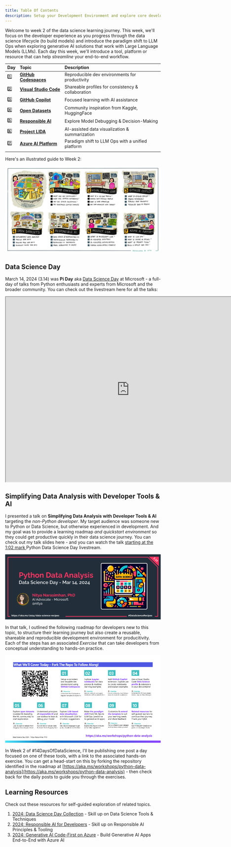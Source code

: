 ```yaml
---
title: Table Of Contents
description: Setup your Development Environment and explore core developer tools to streamline your end-to-end MLOps workflow
---
```


Welcome to week 2 of the data science learning journey. This week, we'll focus on the developer experience as you progress through the data science lifecycle (to build models) and introduce the paradigm shift to LLM Ops when exploring generative AI solutions that work with Large Language Models (LLMs). Each day this week, we'll introduce a tool, platform or resource that can help _streamline_ your end-to-end workflow.

| Day | Topic | Description |
|:---|:---|:---|
| 1️⃣ | [**GitHub Codespaces**](1-codespaces/) | Reproducible dev environments for productivity |
| 2️⃣ | [**Visual Studio Code**](2-vscode/) | Shareable profiles for consistency & collaboration |
| 3️⃣ | [**GitHub Copilot**](3-github-copilot/) | Focused learning with AI assistance |
| 4️⃣ | [**Open Datasets**](4-open-datasets/) | Community inspiration from Kaggle, HuggingFace |
| 5️⃣ | [**Responsible AI**](5-responsible-ai/) | Explore Model Debugging & Decision-Making |
| 6️⃣ | [**Project LIDA**](6-project-lida/) | AI-assisted data visualization & summarization|
| 7️⃣ | [**Azure AI Platform**](7-azure-ai.md/) | Paradigm shift to LLM Ops with a unified platform |
| | | |

Here's an illustrated guide to Week 2:

![Week 2 Sketchnote](./img/14DaysOfDataScience.jpeg)

## Data Science Day 

March 14, 2024 (3.14) was **Pi Day** aka [Data Science Day](https://devblogs.microsoft.com/python/python-data-science-day/) at Microsoft - a full-day of talks from Python enthusiasts and experts from Microsoft and the broader community. You can check out the livestream here for all the talks:

<iframe width="800" height="600" src="https://www.youtube.com/embed/scvDXfCMHYU" title="Python Data Science Day" frameborder="1"  allowfullscreen></iframe>

## Simplifying Data Analysis with Developer Tools & AI

I presented a talk on **Simplifying Data Analysis with Developer Tools & AI** targeting the _non-Python developer_. My target audience was someone new to Python or Data Science, but otherwise experienced in development. And my goal was to provide a learning roadmap _and quickstart environment_ so they could get productive quickly in their data science journey. You can check out my talk slides here - and you can watch the talk [starting at the 1:02 mark ](https://youtu.be/scvDXfCMHYU?t=3770) Python Data Science Day livestream.

![Week 2 image](./img/DatatScienceDay-DevTools-0.png)

In that talk, I outlined the following roadmap for developers new to this topic, to structure their learning journey but also create a reusable, shareable and reproducible development environment for producitivity. Each of the steps has an associated _Exercise_ that can take developers from conceptual understanding to hands-on practice.

![Dev Tools Roadmap](./img/DataScienceDay-Roadmap.png)

In Week 2 of #14DaysOfDataScience, I'll be publishing one post a day focused on one of these tools, with a link to the associated hands-on exercise. You can get a head-start on this by forking the repository identified in the roadmap at [https://aka.ms/workshops/python-data-analysis](https://aka.ms/workshops/python-data-analysis) - then check back for the daily posts to guide you through the exercises.

## Learning Resources

Check out these resources for self-guided exploration of related topics.
1. [2024: Data Science Day Collection](https://bit.ly/2024-datasci-collection) - Skill up on Data Science Tools & Techniques
1. [2024: Responsible AI for Developers](https://aka.ms/rai-hub/collection) - Skill up on Responsible AI Principles & Tooling
1. [2024: Generative AI Code-First on Azure](https://aka.ms/ai-studio/collection) - Build Generative AI Apps End-to-End with Azure AI

